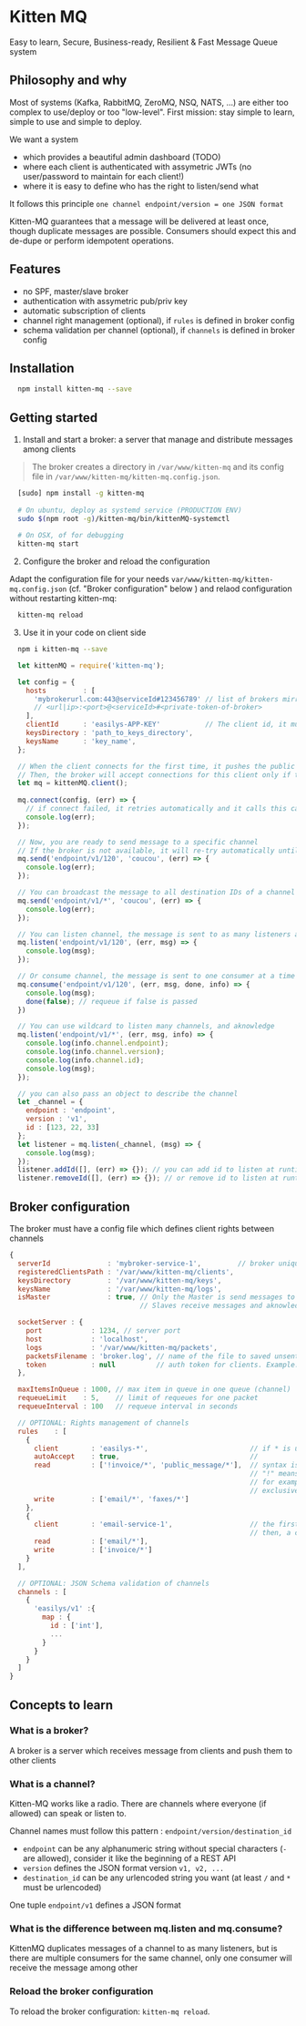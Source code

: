 # Kitten MQ

Easy to learn, Secure, Business-ready, Resilient & Fast Message Queue system

## Philosophy and why

Most of systems (Kafka, RabbitMQ, ZeroMQ, NSQ, NATS, ...) are either too complex to use/deploy or too "low-level".
First mission: stay simple to learn, simple to use and simple to deploy.

We want a system 
- which provides a beautiful admin dashboard (TODO)
- where each client is authenticated with assymetric JWTs (no user/password to maintain for each client!)
- where it is easy to define who has the right to listen/send what

It follows this principle `one channel endpoint/version = one JSON format`

Kitten-MQ guarantees that a message will be delivered at least once, though duplicate messages are possible.
Consumers should expect this and de-dupe or perform idempotent operations.

## Features

- no SPF, master/slave broker
- authentication with assymetric pub/priv key
- automatic subscription of clients
- channel right management (optional), if `rules` is defined in broker config
- schema validation per channel (optional), if `channels` is defined in broker config


## Installation

```bash
  npm install kitten-mq --save
```

## Getting started

1) Install and start a broker: a server that manage and distribute messages among clients

> The broker creates a directory in `/var/www/kitten-mq` and its config file in `/var/www/kitten-mq/kitten-mq.config.json`.

```bash
  [sudo] npm install -g kitten-mq
  
  # On ubuntu, deploy as systemd service (PRODUCTION ENV)
  sudo $(npm root -g)/kitten-mq/bin/kittenMQ-systemctl
  
  # On OSX, of for debugging
  kitten-mq start
```

2) Configure the broker and reload the configuration

Adapt the configuration file for your needs `var/www/kitten-mq/kitten-mq.config.json` (cf. "Broker configuration" below )
and relaod configuration without restarting kitten-mq:

```bash
  kitten-mq reload
```


3) Use it in your code on client side

```bash
  npm i kitten-mq --save
```

```javascript
  let kittenMQ = require('kitten-mq');

  let config = {
    hosts         : [
      'mybrokerurl.com:443@serviceId#123456789' // list of brokers mirror URLs for High Avaibility
      // <url|ip>:<port>@<serviceId>#<private-token-of-broker>
    ],
    clientId      : 'easilys-APP-KEY'           // The client id, it must be globally unique
    keysDirectory : 'path_to_keys_directory',
    keysName      : 'key_name',
  };

  // When the client connects for the first time, it pushes the public key on the broker (subscription)
  // Then, the broker will accept connections for this client only if tokens are generated with the same pub/priv key
  let mq = kittenMQ.client();
  
  mq.connect(config, (err) => {
    // if connect failed, it retries automatically and it calls this callback for each retry
    console.log(err);
  });

  // Now, you are ready to send message to a specific channel
  // If the broker is not available, it will re-try automatically until the sending queue is full, then the callback is called with errors
  mq.send('endpoint/v1/120', 'coucou', (err) => {
    console.log(err);
  });

  // You can broadcast the message to all destination IDs of a channel
  mq.send('endpoint/v1/*', 'coucou', (err) => {
    console.log(err);
  });

  // You can listen channel, the message is sent to as many listeners as there are
  mq.listen('endpoint/v1/120', (err, msg) => {
    console.log(msg);
  });

  // Or consume channel, the message is sent to one consumer at a time (round-robin distribution)
  mq.consume('endpoint/v1/120', (err, msg, done, info) => {
    console.log(msg);
    done(false); // requeue if false is passed
  })

  // You can use wildcard to listen many channels, and aknowledge
  mq.listen('endpoint/v1/*', (err, msg, info) => {
    console.log(info.channel.endpoint);
    console.log(info.channel.version);
    console.log(info.channel.id);
    console.log(msg);
  });

  // you can also pass an object to describe the channel
  let _channel = {
    endpoint : 'endpoint',
    version : 'v1',
    id : [123, 22, 33]
  };
  let listener = mq.listen(_channel, (msg) => {
    console.log(msg);
  });
  listener.addId([], (err) => {}); // you can add id to listen at runtime
  listener.removeId([], (err) => {}); // or remove id to listen at runtime

```

## Broker configuration

The broker must have a config file which defines client rights between channels

```javascript
{
  serverId              : 'mybroker-service-1',         // broker unique id, defined on the broker side
  registeredClientsPath : '/var/www/kitten-mq/clients',
  keysDirectory         : '/var/www/kitten-mq/keys',
  keysName              : '/var/www/kitten-mq/logs',
  isMaster              : true, // Only the Master is send messages to listeners and consumers
                                // Slaves receive messages and aknowledges (copy of master).

  socketServer : {
    port            : 1234, // server port
    host            : 'localhost',
    logs            : '/var/www/kitten-mq/packets',
    packetsFilename : 'broker.log', // name of the file to saved unsent packets
    token           : null          // auth token for clients. Example: aaaaaaa-bbbb-bbbb-bbbb-bbbbccccccc
  },

  maxItemsInQueue : 1000, // max item in queue in one queue (channel)
  requeueLimit    : 5,    // limit of requeues for one packet
  requeueInterval : 100   // requeue interval in seconds

  // OPTIONAL: Rights management of channels
  rules    : [
    {
      client        : 'easilys-*',                         // if * is used, it auto accepts new clients which match this client name (only easilys is concerned)
      autoAccept    : true,                                // 
      read          : ['!invoice/*', 'public_message/*'],  // syntax is: endpoint/version/id, endpoint/version/* or endpoint/*
                                                           // "!" means the client cannot listen on *. It must listen on a specific channel name
                                                           // for example "invoice/v1/my-supplier-id-my-ref". Then this channel is "reserved" for this client
                                                           // exclusively. Other clients cannot listen to the same channel
      write         : ['email/*', 'faxes/*']               
    },
    {
      client        : 'email-service-1',                   // the first client which connects with this name reserve the connection forever. (pub/priv key associated)
                                                           // then, a client with the same name can connect only if  it has the same pub/priv key
      read          : ['email/*'],
      write         : ['invoice/*']
    }
  ],

  // OPTIONAL: JSON Schema validation of channels
  channels : [
    {
      'easilys/v1' :{
        map : {
          id : ['int'],
          ...
        }
      }
    }
  ]
}
```

## Concepts to learn

### What is a broker?

A broker is a server which receives message from clients and push them to other clients

### What is a channel?

Kitten-MQ works like a radio. There are channels where everyone (if allowed) can speak or listen to.

Channel names must follow this pattern : `endpoint/version/destination_id`

- `endpoint` can be any alphanumeric string without special characters (`-` are allowed), consider it like the beginning of a REST API
- `version`  defines the JSON format version `v1, v2, ...`
- `destination_id` can be any urlencoded string you want (at least `/` and `*` must be urlencoded)

One tuple `endpoint/v1` defines a JSON format


### What is the difference between mq.listen and mq.consume?

KittenMQ duplicates messages of a channel to as many listeners, but is there are multiple consumers for the same channel, only one
consumer will receive the message among other


### Reload the broker configuration

To reload the broker configuration: `kitten-mq reload`.

